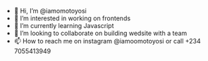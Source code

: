 - 👋 Hi, I’m @iamomotoyosi
- 👀 I’m interested in working on frontends
- 🌱 I’m currently learning Javascript
- 💞️ I’m looking to collaborate on building wedsite with a team
- 📫 How to reach me on instagram @iamoomotoyosi or call +234 7055413949

<!---
iamomotoyosi/iamomotoyosi is a ✨ special ✨ repository because its `README.md` (this file) appears on your GitHub profile.
You can click the Preview link to take a look at your changes.
--->
